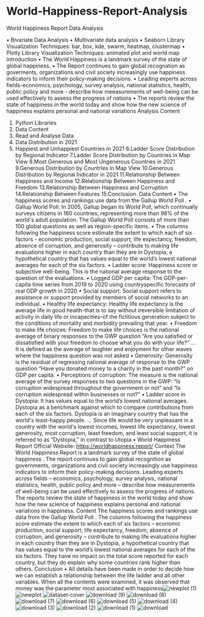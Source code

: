 # World-Happiness-Report-Analysis

World Happiness Report Data Analysis 
 
 
• Bivariate Data Analysis
• Multivariate data analysis
• Seaborn Library Visualization Techniques: bar, box, kde, swarm, heatmap, clustermap
• Plotly Library Visualization Techniques: animated plot and world map
Introduction
• The World Happiness is a landmark survey of the state of global happiness.
• The Report continues to gain global recognation as goverments, organizations and civil 
society increasingly use happiness indicators to inform their policy-making decisions.
• Leading experts across fields-economics, psychology, survey analysis, national statistics, 
health, public policy and more - describe how meeasurements of well-being can be used 
effectively to assess the progress of nations
• The reports review the state of happiness in the world today and show how the new science 
of happiness explains personal and national variations
Analysis Content
1. Python Libraries
2. Data Content
3. Read and Analyse Data
4. Data Distribution in 2021
5. Happiest and Unhappiest Countries in 2021 6.Ladder Score Distribution by Regional 
Indicator 7.Ladder Score Distribution by Countries in Map View 8.Most Generous and Most 
Ungenerous Countries in 2021 9.Generous Distribution by Countries in Map 
View 10.Generous Distribution by Regional Indicator in 2021 11.Relationship Between 
Happiness and Income 12.Relationship Between Happiness and Freedom 13.Relationship 
Between Happiness and Corruption 14.Relationship Between Features 15.Conclusion.
Data Content
• The happiness scores and rankings use data from the Gallup World Poll .
• Gallup World Poll: In 2005, Gallup began its World Poll, which continually surveys citizens in 
160 countries, representing more than 98% of the world's adult population. The Gallup World 
Poll consists of more than 100 global questions as well as region-specific items.
• The columns following the happiness score estimate the extent to which each of six factors -
economic production, social support, life expectancy, freedom, absence of corruption, and 
generosity – contribute to making life evaluations higher in each country than they are in 
Dystopia, a hypothetical country that has values equal to the world’s lowest national 
averages for each of the six factors.
• Ladder score: Happiness score or subjective well-being. This is the national average 
response to the question of the evaluations.
• Logged GDP per capita: The GDP-per-capita time series from 2019 to 2020 using 
countryspecific forecasts of real GDP growth in 2020
• Social support: Social support refers to assistance or support provided by members of 
social networks to an individual.
• Healthy life expectancy: Healthy life expectancy is the average life in good health-that is to 
say without ireversible limitation of activity in daily life or incapacities-of the fictitious 
generation subject to the conditions of mortality and morbidity prevailing that year.
• Freedom to make life choices: Freedom to make life choices is the national average of 
binary responses to the GWP question “Are you satisfied or dissatisfied with your freedom to 
choose what you do with your life?” ... It is defined as the average of laughter and enjoyment 
for other waves where the happiness question was not asked
• Generosity: Generosity is the residual of regressing national average of response to the 
GWP question “Have you donated money to a charity in the past month?” on GDP per 
capita.
• Perceptions of corruption: The measure is the national average of the survey responses to 
two questions in the GWP: “Is corruption widespread throughout the government or not” and 
“Is corruption widespread within businesses or not?”
• Ladder score in Dystopia: It has values equal to the world’s lowest national averages. 
Dystopia as a benchmark against which to compare contributions from each of the six 
factors. Dystopia is an imaginary country that has the world's least-happy people. ... Since 
life would be very unpleasant in a country with the world's lowest incomes, lowest life 
expectancy, lowest generosity, most corruption, least freedom, and least social support, it is 
referred to as “Dystopia,” in contrast to Utopia
• World Happiness Report Official Website: https://worldhappiness.report/
Context
The World Happiness Report is a landmark survey of the state of global happiness . The report 
continues to gain global recognition as governments, organizations and civil society increasingly use 
happiness indicators to inform their policy-making decisions. Leading experts across fields –
economics, psychology, survey analysis, national statistics, health, public policy and more –
describe how measurements of well-being can be used effectively to assess the progress of nations. 
The reports review the state of happiness in the world today and show how the new science of 
happiness explains personal and national variations in happiness.
Content
The happiness scores and rankings use data from the Gallup World Poll . The columns following the 
happiness score estimate the extent to which each of six factors – economic production, social 
support, life expectancy, freedom, absence of corruption, and generosity – contribute to making life 
evaluations higher in each country than they are in Dystopia, a hypothetical country that has values 
equal to the world’s lowest national averages for each of the six factors. They have no impact on the 
total score reported for each country, but they do explain why some countries rank higher than 
others.
Conclusion
• All details have been made in order to decide how we can establish a relationship between 
the life ladder and all other variables. When all the contents were examined, it was observed 
that money was the parameter most associated with happiness![newplot (1)](https://github.com/HOSHANGI/World-Happiness-Report-Analysisi/assets/118753140/c12d225f-66c1-495c-8cbf-7fcc4681ec2a)
![newplot](https://github.com/HOSHANGI/World-Happiness-Report-Analysisi/assets/118753140/de56ff8b-f0ba-411f-a697-4444a217567a)
![dataset-cover](https://github.com/HOSHANGI/World-Happiness-Report-Analysisi/assets/118753140/efc5046c-651d-42ce-bb74-b1ca7094a478)
![download (9)](https://github.com/HOSHANGI/World-Happiness-Report-Analysisi/assets/118753140/b44109df-7dd7-4374-aaa9-2bbb1e1ea2ec)
![download (8)](https://github.com/HOSHANGI/World-Happiness-Report-Analysisi/assets/118753140/57b5ae4d-6ffe-4dcd-a281-ba49e05273e5)
![download (7)](https://github.com/HOSHANGI/World-Happiness-Report-Analysisi/assets/118753140/59096398-d408-4149-a269-ae630e8b415b)
![download (6)](https://github.com/HOSHANGI/World-Happiness-Report-Analysisi/assets/118753140/978b6bbd-c4c6-4619-aa95-fac00feeb798)
![download (5)](https://github.com/HOSHANGI/World-Happiness-Report-Analysisi/assets/118753140/d8f3e26c-cdd7-42f4-a277-6547485f9841)
![download (4)](https://github.com/HOSHANGI/World-Happiness-Report-Analysisi/assets/118753140/edbae347-8ae0-4a78-9051-83a522f18b46)
![download (3)](https://github.com/HOSHANGI/World-Happiness-Report-Analysisi/assets/118753140/d05a6d89-8cf0-4de0-9bd8-cb213b1137d9)
![download (2)](https://github.com/HOSHANGI/World-Happiness-Report-Analysisi/assets/118753140/35f0ea51-4dc5-46a9-b64b-0dcceadaa1e6)
![download (1)](https://github.com/HOSHANGI/World-Happiness-Report-Analysisi/assets/118753140/dbc90ab5-af05-4313-b227-151f47965bc9)
![download](https://github.com/HOSHANGI/World-Happiness-Report-Analysisi/assets/118753140/8d041419-55a2-4b02-9d4e-676256662815)
